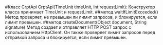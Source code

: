 #Класс CrptApi
CrptApi(TimeUnit timeUnit, int requestLimit): Конструктор класса принимает TimeUnit и requestLimit.
##метод waitIfLimitExceeded()
Метод проверяет, не превышен ли лимит запросов, и блокируется, если лимит превышен.
##метод createDocument(Object document, String signature)
Метод создает и отправляет HTTP POST запрос с использованием HttpClient. Он также проверяет лимит запросов перед отправкой запроса и блокируется, если лимит превышен.
